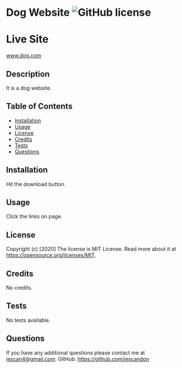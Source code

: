 # Dog Website ![GitHub license](https://img.shields.io/badge/license-MIT%20License-blue.svg)


# Live Site
www.dog.com


## Description 
It is a dog website.


## Table of Contents

* [Installation](#installation)
* [Usage](#usage)
* [License](#license)
* [Credits](#credits)
* [Tests](#tests)
* [Questions](#questions)


## Installation
Hit the download button.


## Usage 
Click the links on page.


## License
Copyright (c) [2020]
The license is MIT License. 
Read more about it at https://opensource.org/licenses/MIT.



## Credits
No credits.


## Tests
No tests available.


## Questions
If you have any additional questions please contact me at iescan4@gmail.com.
GitHub: https://github.com/iescandon

